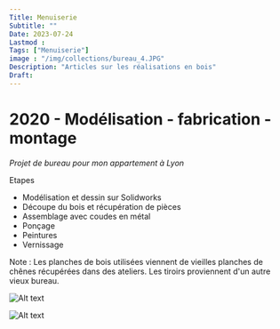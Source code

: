 ```yaml
---
Title: Menuiserie
Subtitle: ""
Date: 2023-07-24
Lastmod : 
Tags: ["Menuiserie"]
image : "/img/collections/bureau_4.JPG"
Description: "Articles sur les réalisations en bois"
Draft: 
---
```


# 2020 - Modélisation - fabrication - montage 

*Projet de bureau pour mon appartement à Lyon*

Etapes
- Modélisation et dessin sur Solidworks 
- Découpe du bois et récupération de pièces 
- Assemblage avec coudes en métal
- Ponçage
- Peintures 
- Vernissage 

Note : Les planches de bois utilisées viennent de vieilles planches de chênes récupérées dans des ateliers. Les tiroirs proviennent d'un autre vieux bureau. 

![Alt text](/img/collections/bureau_1.JPG "")

![Alt text](/img/collections/bureau_2.JPG "")


